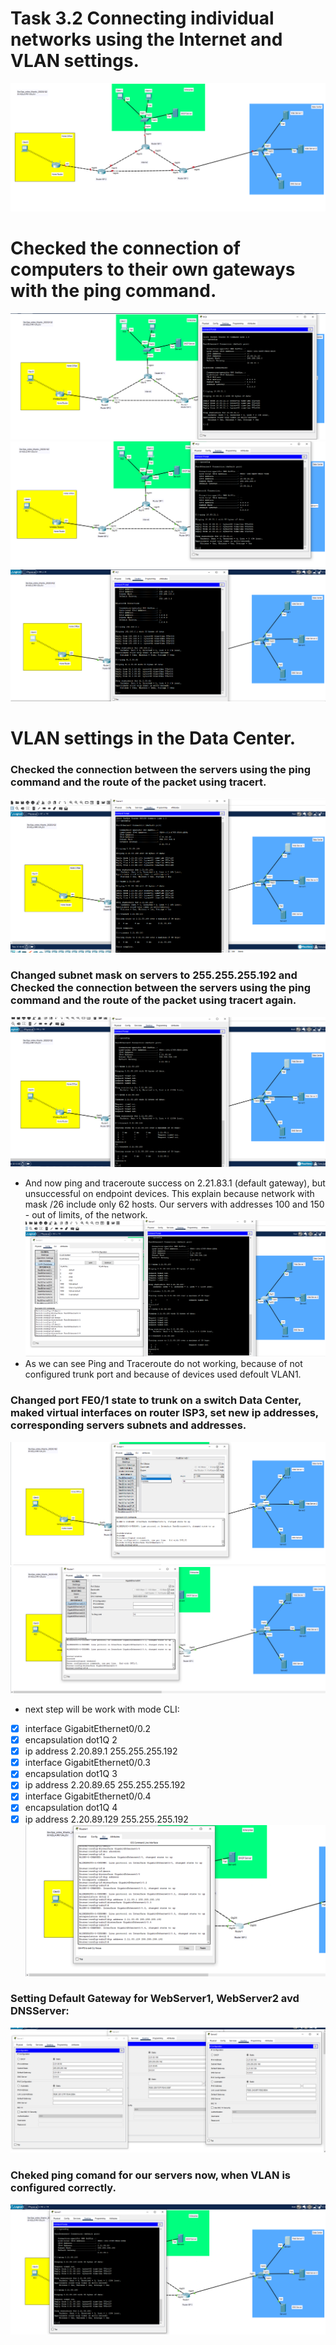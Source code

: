 # Task 3.2 Connecting individual networks using the Internet and VLAN settings.
![screen1](https://github.com/NikPryvalov/DevOps_online_Kharkiv_2022Q1Q2/blob/main/m3/task3.2/screen/screen1.png)

# Checked the connection of computers to their own gateways with the ping command.
![screen2](https://github.com/NikPryvalov/DevOps_online_Kharkiv_2022Q1Q2/blob/main/m3/task3.2/screen/screen2.png)
![screen3](https://github.com/NikPryvalov/DevOps_online_Kharkiv_2022Q1Q2/blob/main/m3/task3.2/screen/screen3.png)
![screen4](https://github.com/NikPryvalov/DevOps_online_Kharkiv_2022Q1Q2/blob/main/m3/task3.2/screen/screen4.png)

# VLAN settings in the Data Center.
### Checked the connection between the servers using the ping command and the route of the packet using tracert.
![screen5](https://github.com/NikPryvalov/DevOps_online_Kharkiv_2022Q1Q2/blob/main/m3/task3.2/screen/screen5.png)
### Changed subnet mask on servers to 255.255.255.192 and Checked the connection between the servers using the ping command and the route of the packet using tracert again.
![screen6](https://github.com/NikPryvalov/DevOps_online_Kharkiv_2022Q1Q2/blob/main/m3/task3.2/screen/screen6.png)
- And now ping and traceroute success on 2.21.83.1 (default gateway), but unsuccessful on endpoint devices. This explain because network with mask /26 include only 62 hosts. Our servers with addresses 100 and 150 - out of limits, of the network.
![screen7](https://github.com/NikPryvalov/DevOps_online_Kharkiv_2022Q1Q2/blob/main/m3/task3.2/screen/screen7.png)
- As we can see Ping and Traceroute do not working, because of not configured trunk port and because of devices used defoult VLAN1.
### Changed port FE0/1 state to trunk on a switch Data Center, maked virtual interfaces on router ISP3, set new ip addresses, corresponding servers subnets and addresses.
![screen8](https://github.com/NikPryvalov/DevOps_online_Kharkiv_2022Q1Q2/blob/main/m3/task3.2/screen/screen8.png)
![screen9](https://github.com/NikPryvalov/DevOps_online_Kharkiv_2022Q1Q2/blob/main/m3/task3.2/screen/screen9.png)
- next step will be work with mode CLI:

- [x] interface GigabitEthernet0/0.2
- [x] encapsulation dot1Q 2
- [x] ip address 2.20.89.1 255.255.255.192
- [x] interface GigabitEthernet0/0.3
- [x] encapsulation dot1Q 3
- [x] ip address 2.20.89.65 255.255.255.192
- [x] interface GigabitEthernet0/0.4
- [x] encapsulation dot1Q 4
- [x] ip address 2.20.89.129 255.255.255.192
![screen10](https://github.com/NikPryvalov/DevOps_online_Kharkiv_2022Q1Q2/blob/main/m3/task3.2/screen/screen10.png)
### Setting Default Gateway for WebServer1, WebServer2 avd DNSServer:
![screen11](https://github.com/NikPryvalov/DevOps_online_Kharkiv_2022Q1Q2/blob/main/m3/task3.2/screen/screen11.png)
### Cheked ping comand for our servers now, when VLAN is configured correctly.
![screen12](https://github.com/NikPryvalov/DevOps_online_Kharkiv_2022Q1Q2/blob/main/m3/task3.2/screen/screen12.png)

